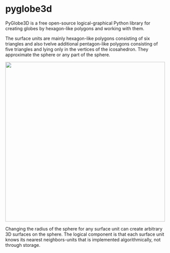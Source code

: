 # pyglobe3d
PyGlobe3D is a free open-source logical-graphical Python library for creating globes by hexagon-like polygons and working with them. 

The surface units are mainly hexagon-like polygons consisting of six triangles and also tvelve additional pentagon-like polygons consisting of five triangles and lying only in the vertices of the icosahedron. They approximate the sphere or any part of the sphere. 

<img src="https://user-images.githubusercontent.com/85578981/127783633-d5dc5e1b-57e8-426b-ae48-cb57790e715e.png" data-canonical-src="https://user-images.githubusercontent.com/85578981/127783633-d5dc5e1b-57e8-426b-ae48-cb57790e715e.png" width="500"/>

Changing the radius of the sphere for any surface unit can create arbitrary 3D surfaces on the sphere. The logical component is that each surface unit knows its nearest neighbors-units that is implemented algorithmically, not through storage.
